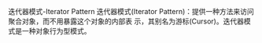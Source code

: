 迭代器模式-Iterator Pattern
迭代器模式(Iterator Pattern)：提供一种方法来访问聚合对象，而不用暴露这个对象的内部表
示，其别名为游标(Cursor)。迭代器模式是一种对象行为型模式。